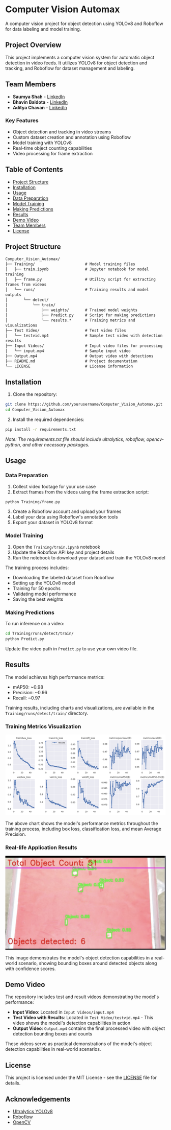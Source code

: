 # Computer Vision Automax

A computer vision project for object detection using YOLOv8 and Roboflow for data labeling and model training.

## Project Overview

This project implements a computer vision system for automatic object detection in video feeds. It utilizes YOLOv8 for object detection and tracking, and Roboflow for dataset management and labeling.

## Team Members

- **Saumya Shah** - [LinkedIn](https://www.linkedin.com/in/saumya-shah-9b2579273/)
- **Bhavin Baldota** - [LinkedIn](https://www.linkedin.com/in/bhavin-baldota-103553234/)
- **Aditya Chavan** - [LinkedIn](https://www.linkedin.com/in/aditya-chavan-5117aa268/)

### Key Features

- Object detection and tracking in video streams
- Custom dataset creation and annotation using Roboflow
- Model training with YOLOv8
- Real-time object counting capabilities
- Video processing for frame extraction

## Table of Contents

- [Project Structure](#project-structure)
- [Installation](#installation)
- [Usage](#usage)
- [Data Preparation](#data-preparation)
- [Model Training](#model-training)
- [Making Predictions](#making-predictions)
- [Results](#results)
- [Demo Video](#demo-video)
- [Team Members](#team-members)
- [License](#license)

## Project Structure

```
Computer_Vision_Automax/
├── Training/                      # Model training files
│   ├── train.ipynb                # Jupyter notebook for model training
│   ├── frame.py                   # Utility script for extracting frames from videos
│   └── runs/                      # Training results and model outputs
│       └── detect/
│           └── train/
│               ├── weights/       # Trained model weights
│               ├── Predict.py     # Script for making predictions
│               └── results.*      # Training metrics and visualizations
├── Test Video/                    # Test video files
│   └── testvid.mp4                # Sample test video with detection results
├── Input Videos/                  # Input video files for processing
│   └── input.mp4                  # Sample input video
├── Output.mp4                     # Output video with detections
├── README.md                      # Project documentation
└── LICENSE                        # License information
```

## Installation

1. Clone the repository:
```bash
git clone https://github.com/yourusername/Computer_Vision_Automax.git
cd Computer_Vision_Automax
```

2. Install the required dependencies:
```bash
pip install -r requirements.txt
```

*Note: The requirements.txt file should include ultralytics, roboflow, opencv-python, and other necessary packages.*

## Usage

### Data Preparation

1. Collect video footage for your use case
2. Extract frames from the videos using the frame extraction script:
```bash
python Training/frame.py
```
3. Create a Roboflow account and upload your frames
4. Label your data using Roboflow's annotation tools
5. Export your dataset in YOLOv8 format

### Model Training

1. Open the `Training/train.ipynb` notebook
2. Update the Roboflow API key and project details
3. Run the notebook to download your dataset and train the YOLOv8 model

The training process includes:
- Downloading the labeled dataset from Roboflow
- Setting up the YOLOv8 model
- Training for 50 epochs
- Validating model performance
- Saving the best weights

### Making Predictions

To run inference on a video:

```bash
cd Training/runs/detect/train/
python Predict.py
```

Update the video path in `Predict.py` to use your own video file.

## Results

The model achieves high performance metrics:
- mAP50: ~0.98
- Precision: ~0.96
- Recall: ~0.97

Training results, including charts and visualizations, are available in the `Training/runs/detect/train/` directory.

### Training Metrics Visualization

![Training Results](/Training/runs/detect/train/results.png)

The above chart shows the model's performance metrics throughout the training process, including box loss, classification loss, and mean Average Precision.

### Real-life Application Results

![Real-life Detection Results](/Training/runs/detect/train/output.png)

This image demonstrates the model's object detection capabilities in a real-world scenario, showing bounding boxes around detected objects along with confidence scores.

## Demo Video

The repository includes test and result videos demonstrating the model's performance:

- **Input Video**: Located in `Input Videos/input.mp4`
- **Test Video with Results**: Located in `Test Video/testvid.mp4` - This video shows the model's detection capabilities in action
- **Output Video**: `Output.mp4` contains the final processed video with object detection bounding boxes and counts

These videos serve as practical demonstrations of the model's object detection capabilities in real-world scenarios.


## License

This project is licensed under the MIT License - see the [LICENSE](LICENSE) file for details.

## Acknowledgements

- [Ultralytics YOLOv8](https://github.com/ultralytics/ultralytics)
- [Roboflow](https://roboflow.com/)
- [OpenCV](https://opencv.org/) 

